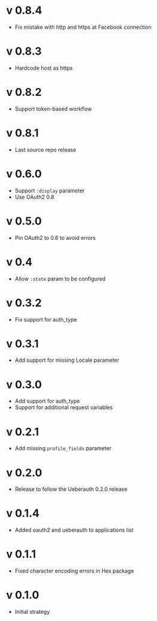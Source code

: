 # v 0.8.4
* Fix mistake with http and https at Facebook connection

# v 0.8.3
* Hardcode host as https

# v 0.8.2
* Support token-based workflow

# v 0.8.1
* Last source repo release

# v 0.6.0

* Support `:display` parameter
* Use OAuth2 0.8

# v 0.5.0

* Pin OAuth2 to 0.6 to avoid errors

# v 0.4

* Allow `:state` param to be configured

# v 0.3.2

* Fix support for auth_type

# v 0.3.1

* Add support for missing Locale parameter

# v 0.3.0

* Add support for auth_type
* Support for additional request variables

# v 0.2.1

* Add missing `profile_fields` parameter

# v 0.2.0

* Release to follow the Ueberauth 0.2.0 release

# v 0.1.4

* Added oauth2 and ueberauth to applications list

# v 0.1.1

* Fixed character encoding errors in Hex package

# v 0.1.0

* Initial strategy
